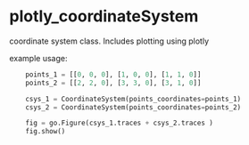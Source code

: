 # plotly_coordinateSystem
coordinate system class. Includes plotting using plotly

example usage:

```python
    points_1 = [[0, 0, 0], [1, 0, 0], [1, 1, 0]]
    points_2 = [[2, 2, 0], [3, 3, 0], [3, 1, 0]]

    csys_1 = CoordinateSystem(points_coordinates=points_1)
    csys_2 = CoordinateSystem(points_coordinates=points_2)

    fig = go.Figure(csys_1.traces + csys_2.traces )
    fig.show()
```
